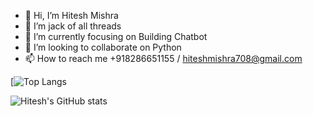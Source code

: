 - 👋 Hi, I’m Hitesh Mishra
- 👀 I’m jack of all threads
- 🌱 I’m currently focusing on Building Chatbot
- 💞️ I’m looking to collaborate on Python
- 📫 How to reach me +918286651155 / hiteshmishra708@gmail.com

[![Top Langs](https://github-readme-stats.vercel.app/api/top-langs/?username=hiteshmishra708&layout=compact)

![Hitesh's GitHub stats](https://github-readme-stats.vercel.app/api?username=hiteshmishra708&show_icons=true&theme=radical)

<!---
hiteshmishra708/hiteshmishra708 is a ✨ special ✨ repository because its `README.md` (this file) appears on your GitHub profile.
You can click the Preview link to take a look at your changes.
--->

